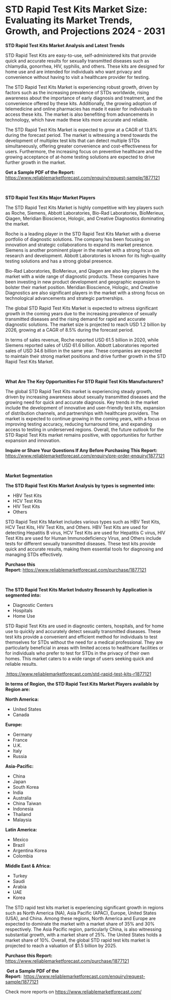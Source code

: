 <p><h1>STD Rapid Test Kits Market Size: Evaluating its Market Trends, Growth, and Projections 2024 - 2031</h1></p><p><strong>STD Rapid Test Kits Market Analysis and Latest Trends</strong></p>
<p><p>STD Rapid Test Kits are easy-to-use, self-administered kits that provide quick and accurate results for sexually transmitted diseases such as chlamydia, gonorrhea, HIV, syphilis, and others. These kits are designed for home use and are intended for individuals who want privacy and convenience without having to visit a healthcare provider for testing.</p><p>The STD Rapid Test Kits Market is experiencing robust growth, driven by factors such as the increasing prevalence of STDs worldwide, rising awareness about the importance of early diagnosis and treatment, and the convenience offered by these kits. Additionally, the growing adoption of telemedicine and online pharmacies has made it easier for individuals to access these kits. The market is also benefiting from advancements in technology, which have made these kits more accurate and reliable.</p><p>The STD Rapid Test Kits Market is expected to grow at a CAGR of 13.8% during the forecast period. The market is witnessing a trend towards the development of multiplex test kits that can detect multiple STDs simultaneously, offering greater convenience and cost-effectiveness for users. Furthermore, the increasing focus on preventive healthcare and the growing acceptance of at-home testing solutions are expected to drive further growth in the market.</p></p>
<p><strong>Get a Sample PDF of the Report:&nbsp;</strong> <a href="https://www.reliablemarketforecast.com/enquiry/request-sample/1877121">https://www.reliablemarketforecast.com/enquiry/request-sample/1877121</a></p>
<p>&nbsp;</p>
<p><strong>STD Rapid Test Kits Major Market Players</strong></p>
<p><p>The STD Rapid Test Kits Market is highly competitive with key players such as Roche, Siemens, Abbott Laboratories, Bio-Rad Laboratories, BioMerieux, Qiagen, Meridian Bioscience, Hologic, and Creative Diagnostics dominating the market.</p><p>Roche is a leading player in the STD Rapid Test Kits Market with a diverse portfolio of diagnostic solutions. The company has been focusing on innovation and strategic collaborations to expand its market presence. Siemens is another prominent player in the market with a strong focus on research and development. Abbott Laboratories is known for its high-quality testing solutions and has a strong global presence.</p><p>Bio-Rad Laboratories, BioMerieux, and Qiagen are also key players in the market with a wide range of diagnostic products. These companies have been investing in new product development and geographic expansion to bolster their market position. Meridian Bioscience, Hologic, and Creative Diagnostics are also significant players in the market with a strong focus on technological advancements and strategic partnerships.</p><p>The global STD Rapid Test Kits Market is expected to witness significant growth in the coming years due to the increasing prevalence of sexually transmitted diseases and the rising demand for rapid and accurate diagnostic solutions. The market size is projected to reach USD 1.2 billion by 2026, growing at a CAGR of 8.5% during the forecast period.</p><p>In terms of sales revenue, Roche reported USD 61.5 billion in 2020, while Siemens reported sales of USD 61.6 billion. Abbott Laboratories reported sales of USD 34.6 billion in the same year. These companies are expected to maintain their strong market positions and drive further growth in the STD Rapid Test Kits Market.</p></p>
<p>&nbsp;</p>
<p><strong>What Are The Key Opportunities For STD Rapid Test Kits Manufacturers?</strong></p>
<p><p>The global STD Rapid Test Kits market is experiencing steady growth, driven by increasing awareness about sexually transmitted diseases and the growing need for quick and accurate diagnosis. Key trends in the market include the development of innovative and user-friendly test kits, expansion of distribution channels, and partnerships with healthcare providers. The market is expected to continue growing in the coming years, with a focus on improving testing accuracy, reducing turnaround time, and expanding access to testing in underserved regions. Overall, the future outlook for the STD Rapid Test Kits market remains positive, with opportunities for further expansion and innovation.</p></p>
<p><strong>Inquire or Share Your Questions If Any Before Purchasing This Report:</strong> <a href="https://www.reliablemarketforecast.com/enquiry/pre-order-enquiry/1877121">https://www.reliablemarketforecast.com/enquiry/pre-order-enquiry/1877121</a></p>
<p>&nbsp;</p>
<p><strong>Market Segmentation</strong></p>
<p><strong>The STD Rapid Test Kits Market Analysis by types is segmented into:</strong></p>
<p><ul><li>HBV Test Kits</li><li>HCV Test Kits</li><li>HIV Test Kits</li><li>Others</li></ul></p>
<p><p>STD Rapid Test Kits Market includes various types such as HBV Test Kits, HCV Test Kits, HIV Test Kits, and Others. HBV Test Kits are used for detecting Hepatitis B virus, HCV Test Kits are used for Hepatitis C virus, HIV Test Kits are used for Human Immunodeficiency Virus, and Others include tests for different sexually transmitted diseases. These test kits provide quick and accurate results, making them essential tools for diagnosing and managing STDs effectively.</p></p>
<p><strong>Purchase this Report:&nbsp;</strong><a href="https://www.reliablemarketforecast.com/purchase/1877121">https://www.reliablemarketforecast.com/purchase/1877121</a></p>
<p>&nbsp;</p>
<p><strong>The STD Rapid Test Kits Market Industry Research by Application is segmented into:</strong></p>
<p><ul><li>Diagnostic Centers</li><li>Hospitals</li><li>Home Use</li></ul></p>
<p><p>STD Rapid Test Kits are used in diagnostic centers, hospitals, and for home use to quickly and accurately detect sexually transmitted diseases. These test kits provide a convenient and efficient method for individuals to test themselves for STDs without the need for a medical professional. They are particularly beneficial in areas with limited access to healthcare facilities or for individuals who prefer to test for STDs in the privacy of their own homes. This market caters to a wide range of users seeking quick and reliable results.</p></p>
<p><a href="https://www.reliablemarketforecast.com/std-rapid-test-kits-r1877121">&nbsp;https://www.reliablemarketforecast.com/std-rapid-test-kits-r1877121</a></p>
<p><strong>In terms of Region, the STD Rapid Test Kits Market Players available by Region are:</strong></p>
<p>
    <p> <strong> North America: </strong>
        <ul>
            <li>United States</li>
            <li>Canada</li>
        </ul>
        </p> 
    <p> <strong> Europe: </strong>
        <ul>
            <li>Germany</li>
            <li>France</li>
            <li>U.K.</li>
            <li>Italy</li>
            <li>Russia</li>
        </ul>
        </p> 
    <p> <strong> Asia-Pacific: </strong>
        <ul>
            <li>China</li>
            <li>Japan</li>
            <li>South Korea</li>
            <li>India</li>
            <li>Australia</li>
            <li>China Taiwan</li>
            <li>Indonesia</li>
            <li>Thailand</li>
            <li>Malaysia</li>
        </ul>
        </p> 
    <p> <strong> Latin America: </strong>
        <ul>
            <li>Mexico</li>
            <li>Brazil</li>
            <li>Argentina Korea</li>
            <li>Colombia</li>
        </ul>
        </p> 
    <p> <strong> Middle East & Africa: </strong>
        <ul>
            <li>Turkey</li>
            <li>Saudi</li>
            <li>Arabia</li>
            <li>UAE</li>
            <li>Korea</li>
        </ul>
    </p>
    </p>
<p><p>The STD rapid test kits market is experiencing significant growth in regions such as North America (NA), Asia Pacific (APAC), Europe, United States (USA), and China. Among these regions, North America and Europe are expected to dominate the market with a market share of 35% and 30% respectively. The Asia Pacific region, particularly China, is also witnessing substantial growth, with a market share of 25%. The United States holds a market share of 10%. Overall, the global STD rapid test kits market is projected to reach a valuation of $1.5 billion by 2025.</p></p>
<p><strong>Purchase this Report: </strong><a href="https://www.reliablemarketforecast.com/purchase/1877121">https://www.reliablemarketforecast.com/purchase/1877121</a></p>
<p>&nbsp;<strong>Get a Sample PDF of the Report:&nbsp;&nbsp;</strong><a href="https://www.reliablemarketforecast.com/enquiry/request-sample/1877121">https://www.reliablemarketforecast.com/enquiry/request-sample/1877121</a></p>
<p><strong></strong></p>
<p>Check more reports on <a href="https://www.reliablemarketforecast.com/">https://www.reliablemarketforecast.com/</a></p>